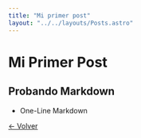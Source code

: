 ```yaml
---
title: "Mi primer post"
layout: "../../layouts/Posts.astro"
---
```


# Mi Primer Post

## Probando Markdown

- One-Line Markdown

[&larr; Volver](/posts)